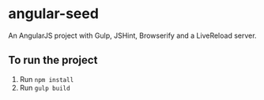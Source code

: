 # angular-seed
An AngularJS project with Gulp, JSHint, Browserify and a LiveReload server.

## To run the project
1. Run `npm install`
2. Run `gulp build`